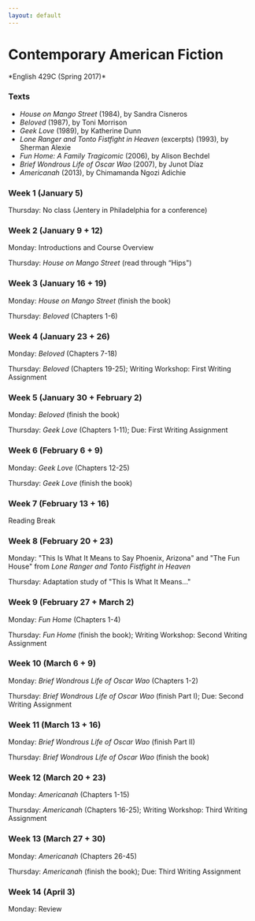 ```yaml
---
layout: default
---
```

# Contemporary American Fiction
<div class="lead pretty-links">
*English 429C (Spring 2017)* 

### Texts 
* *House on Mango Street* (1984), by Sandra Cisneros 
* *Beloved* (1987), by Toni Morrison 
* *Geek Love* (1989), by Katherine Dunn 
* *Lone Ranger and Tonto Fistfight in Heaven* (excerpts) (1993), by Sherman Alexie
* *Fun Home: A Family Tragicomic* (2006), by Alison Bechdel
* *Brief Wondrous Life of Oscar Wao* (2007), by Junot Díaz
* *Americanah* (2013), by Chimamanda Ngozi Adichie

### Week 1 (January 5) 

Thursday: No class (Jentery in Philadelphia for a conference)  

### Week 2 (January 9 + 12) 

Monday: Introductions and Course Overview  

Thursday: *House on Mango Street* (read through “Hips") 

### Week 3 (January 16 + 19) 

Monday: *House on Mango Street* (finish the book)  

Thursday: *Beloved* (Chapters 1-6)   

### Week 4 (January 23 + 26)

Monday: *Beloved* (Chapters 7-18)   

Thursday: *Beloved* (Chapters 19-25); Writing Workshop: First Writing Assignment

### Week 5 (January 30 + February 2)  

Monday:	*Beloved* (finish the book) 

Thursday:	*Geek Love* (Chapters 1-11); Due: First Writing Assignment  

### Week 6 (February 6 + 9) 

Monday: *Geek Love* (Chapters 12-25) 

Thursday: *Geek Love* (finish the book) 

### Week 7 (February 13 + 16)

Reading Break 

### Week 8 (February 20 + 23)  

Monday: "This Is What It Means to Say Phoenix, Arizona" and "The Fun House" from *Lone Ranger and Tonto Fistfight in Heaven* 

Thursday:	Adaptation study of "This Is What It Means..." 

### Week 9 (February 27 + March 2) 

Monday: *Fun Home* (Chapters 1-4) 

Thursday:	*Fun Home* (finish the book); Writing Workshop: Second Writing Assignment 

### Week 10 (March 6 + 9)  

Monday:	*Brief Wondrous Life of Oscar Wao* (Chapters 1-2) 

Thursday: *Brief Wondrous Life of Oscar Wao* (finish Part I); Due: Second Writing Assignment

### Week 11 (March 13 + 16)

Monday: *Brief Wondrous Life of Oscar Wao* (finish Part II)

Thursday:	*Brief Wondrous Life of Oscar Wao* (finish the book) 

### Week 12 (March 20 + 23) 

Monday:	*Americanah* (Chapters 1-15)  

Thursday: *Americanah* (Chapters 16-25); Writing Workshop: Third Writing Assignment 

### Week 13 (March 27 + 30)  

Monday:	*Americanah* (Chapters 26-45)	

Thursday:	*Americanah* (finish the book); Due: Third Writing Assignment 

### Week 14 (April 3)

Monday: Review 
</div>
